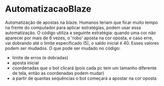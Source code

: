 # AutomatizacaoBlaze
Automatização de apostas na blaze. Humanos teriam que ficar muito tempo na frente do computador para aplicar estratégias, podem usar essa automatização.
O código utiliza a seguinte estratégia: quando uma cor não aparecer por mais de 6 vezes, o 'robo' aposta na cor oposta, e caso erre, vai dobrando até o limite especificado (5), o saldo inicial é 40. Esses valores podem ser mudados. 
O que pode ser mudado no código:
- limite de erros (e dobradas)
- aposta inicial
- coordenadas que o bot clicará (pois cada pc tem um tamanho diferente de tela, então as coordenadas podem mudar)
- a partir de quantas sequências o bot começará a apostar na cor oposta
